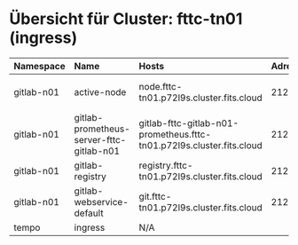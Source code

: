 # Übersicht für Cluster: fttc-tn01 (ingress)

| Namespace   | Name                                     | Hosts                                                                 | Adresse      | Ports           |
|:------------|:-----------------------------------------|:----------------------------------------------------------------------|:-------------|:----------------|
| gitlab-n01  | active-node                              | node.fttc-tn01.p72l9s.cluster.fits.cloud                              | 212.34.85.99 | 8080, 443, 8181 |
| gitlab-n01  | gitlab-prometheus-server-fttc-gitlab-n01 | gitlab-fttc-gitlab-n01-prometheus.fttc-tn01.p72l9s.cluster.fits.cloud | 212.34.85.99 | 80, 443         |
| gitlab-n01  | gitlab-registry                          | registry.fttc-tn01.p72l9s.cluster.fits.cloud                          | 212.34.85.5  | 5000, 443       |
| gitlab-n01  | gitlab-webservice-default                | git.fttc-tn01.p72l9s.cluster.fits.cloud                               | 212.34.85.5  | 443, 8181       |
| tempo       | ingress                                  | N/A                                                                   |              | 80              |
